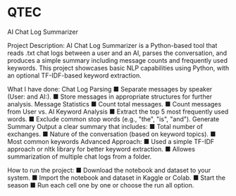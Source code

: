 # QTEC
AI Chat Log Summarizer

Project Description:
AI Chat Log Summarizer is a Python-based tool that reads .txt chat logs between
a user and an AI, parses the conversation, and produces a simple summary
including message counts and frequently used keywords.
This project showcases basic NLP capabilities using Python, with an optional
TF-IDF-based keyword extraction.

What I have done:
Chat Log Parsing
   ■ Separate messages by speaker (User: and AI:).
   ■ Store messages in appropriate structures for further analysis.
Message Statistics
   ■ Count total messages.
   ■ Count messages from User vs. AI
Keyword Analysis
   ■ Extract the top 5 most frequently used words.
   ■ Exclude common stop words (e.g., "the", "is", "and").
Generate Summary
Output a clear summary that includes:
   ■ Total number of exchanges.
   ■ Nature of the conversation (based on keyword topics).
   ■ Most common keywords
Advanced Approach:
   ■ Used a simple TF-IDF approach or nltk library for better keyword extraction.
   ■ Allowes summarization of multiple chat logs from a folder.


   How to run the project:
     ■ Download the notebook and dataset to your system.
     ■ Import the notebook and dataset in Kaggle or Colab.
     ■ Start the season
     ■ Run each cell one by one or choose the run all option.
